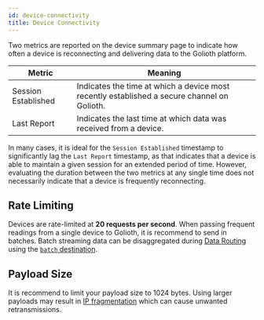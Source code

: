 ```yaml
---
id: device-connectivity
title: Device Connectivity
---
```


Two metrics are reported on the device summary page to indicate how often a
device is reconnecting and delivering data to the Golioth platform.

| Metric | Meaning |
| --- | --- |
| Session Established | Indicates the time at which a device most recently established a secure channel on Golioth. |
| Last Report | Indicates the last time at which data was received from a device. |

In many cases, it is ideal for the `Session Established` timestamp to
significantly lag the `Last Report` timestamp, as that indicates that a device
is able to maintain a given session for an extended period of time. However,
evaluating the duration between the two metrics at any single time does not
necessarily indicate that a device is frequently reconnecting.

## Rate Limiting

Devices are rate-limited at **20 requests per second**. When passing frequent
readings from a single device to Golioth, it is recommend to send in batches.
Batch streaming data can be disaggregated during [Data Routing](/data-routing)
using the [`batch` destination](/data-routing/destinations/batch).

## Payload Size

It is recommend to limit your payload size to 1024 bytes. Using larger payloads
may result in [IP fragmentation](https://en.wikipedia.org/wiki/IP_fragmentation)
which can cause unwanted retransmissions.
